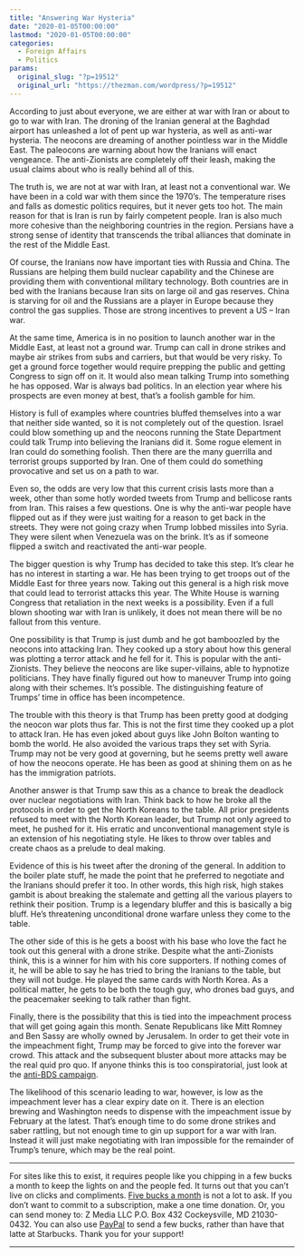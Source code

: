 ```yaml
---
title: "Answering War Hysteria"
date: "2020-01-05T00:00:00"
lastmod: "2020-01-05T00:00:00"
categories:
  - Foreign Affairs
  - Politics
params:
  original_slug: "?p=19512"
  original_url: "https://thezman.com/wordpress/?p=19512"
---
```


According to just about everyone, we are either at war with Iran or
about to go to war with Iran. The droning of the Iranian general at the
Baghdad airport has unleashed a lot of pent up war hysteria, as well as
anti-war hysteria. The neocons are dreaming of another pointless war in
the Middle East. The paleocons are warning about how the Iranians will
enact vengeance. The anti-Zionists are completely off their leash,
making the usual claims about who is really behind all of this.

The truth is, we are not at war with Iran, at least not a conventional
war. We have been in a cold war with them since the 1970’s. The
temperature rises and falls as domestic politics requires, but it never
gets too hot. The main reason for that is Iran is run by fairly
competent people. Iran is also much more cohesive than the neighboring
countries in the region. Persians have a strong sense of identity that
transcends the tribal alliances that dominate in the rest of the Middle
East.

Of course, the Iranians now have important ties with Russia and China.
The Russians are helping them build nuclear capability and the Chinese
are providing them with conventional military technology. Both countries
are in bed with the Iranians because Iran sits on large oil and gas
reserves. China is starving for oil and the Russians are a player in
Europe because they control the gas supplies. Those are strong
incentives to prevent a US – Iran war.

At the same time, America is in no position to launch another war in the
Middle East, at least not a ground war. Trump can call in drone strikes
and maybe air strikes from subs and carriers, but that would be very
risky. To get a ground force together would require prepping the public
and getting Congress to sign off on it. It would also mean talking Trump
into something he has opposed. War is always bad politics. In an
election year where his prospects are even money at best, that’s a
foolish gamble for him.

History is full of examples where countries bluffed themselves into a
war that neither side wanted, so it is not completely out of the
question. Israel could blow something up and the neocons running the
State Department could talk Trump into believing the Iranians did it.
Some rogue element in Iran could do something foolish. Then there are
the many guerrilla and terrorist groups supported by Iran. One of them
could do something provocative and set us on a path to war.

Even so, the odds are very low that this current crisis lasts more than
a week, other than some hotly worded tweets from Trump and bellicose
rants from Iran. This raises a few questions. One is why the anti-war
people have flipped out as if they were just waiting for a reason to get
back in the streets. They were not going crazy when Trump lobbed
missiles into Syria. They were silent when Venezuela was on the brink.
It’s as if someone flipped a switch and reactivated the anti-war people.

The bigger question is why Trump has decided to take this step. It’s
clear he has no interest in starting a war. He has been trying to get
troops out of the Middle East for three years now. Taking out this
general is a high risk move that could lead to terrorist attacks this
year. The White House is warning Congress that retaliation in the next
weeks is a possibility. Even if a full blown shooting war with Iran is
unlikely, it does not mean there will be no fallout from this venture.

One possibility is that Trump is just dumb and he got bamboozled by the
neocons into attacking Iran. They cooked up a story about how this
general was plotting a terror attack and he fell for it. This is popular
with the anti-Zionists. They believe the neocons are like
super-villains, able to hypnotize politicians. They have finally figured
out how to maneuver Trump into going along with their schemes. It’s
possible. The distinguishing feature of Trumps’ time in office has been
incompetence.

The trouble with this theory is that Trump has been pretty good at
dodging the neocon war plots thus far. This is not the first time they
cooked up a plot to attack Iran. He has even joked about guys like John
Bolton wanting to bomb the world. He also avoided the various traps they
set with Syria. Trump may not be very good at governing, but he seems
pretty well aware of how the neocons operate. He has been as good at
shining them on as he has the immigration patriots.

Another answer is that Trump saw this as a chance to break the deadlock
over nuclear negotiations with Iran. Think back to how he broke all the
protocols in order to get the North Koreans to the table. All prior
presidents refused to meet with the North Korean leader, but Trump not
only agreed to meet, he pushed for it. His erratic and unconventional
management style is an extension of his negotiating style. He likes to
throw over tables and create chaos as a prelude to deal making.

Evidence of this is his tweet after the droning of the general. In
addition to the boiler plate stuff, he made the point that he preferred
to negotiate and the Iranians should prefer it too. In other words, this
high risk, high stakes gambit is about breaking the stalemate and
getting all the various players to rethink their position. Trump is a
legendary bluffer and this is basically a big bluff. He’s threatening
unconditional drone warfare unless they come to the table.

The other side of this is he gets a boost with his base who love the
fact he took out this general with a drone strike. Despite what the
anti-Zionists think, this is a winner for him with his core supporters.
If nothing comes of it, he will be able to say he has tried to bring the
Iranians to the table, but they will not budge. He played the same cards
with North Korea. As a political matter, he gets to be both the tough
guy, who drones bad guys, and the peacemaker seeking to talk rather than
fight.

Finally, there is the possibility that this is tied into the impeachment
process that will get going again this month. Senate Republicans like
Mitt Romney and Ben Sassy are wholly owned by Jerusalem. In order to get
their vote in the impeachment fight, Trump may be forced to give into
the forever war crowd. This attack and the subsequent bluster about more
attacks may be the real quid pro quo. If anyone thinks this is too
conspiratorial, just look at the
<a href="https://www.youtube.com/watch?v=3lSjXhMUVKE"
rel="noopener noreferrer" target="_blank">anti-BDS campaign</a>.

The likelihood of this scenario leading to war, however, is low as the
impeachment lever has a clear expiry date on it. There is an election
brewing and Washington needs to dispense with the impeachment issue by
February at the latest. That’s enough time to do some drone strikes and
saber rattling, but not enough time to gin up support for a war with
Iran. Instead it will just make negotiating with Iran impossible for the
remainder of Trump’s tenure, which may be the real point.

------------------------------------------------------------------------

For sites like this to exist, it requires people like you chipping in a
few bucks a month to keep the lights on and the people fed. It turns out
that you can’t live on clicks and compliments.
<a href="https://www.subscribestar.com/the-z-blog"
rel="noopener noreferrer" target="_blank">Five bucks a month</a> is not
a lot to ask. If you don’t want to commit to a subscription, make a one
time donation. Or, you can send money to: Z Media LLC P.O. Box 432
Cockeysville, MD 21030-0432. You can also use <a
href="https://www.paypal.com/cgi-bin/webscr?cmd=_s-xclick&amp;hosted_button_id=UDAS2Q8JYA6CN&amp;source=url"
rel="noopener noreferrer" target="_blank">PayPal</a> to send a few
bucks, rather than have that latte at Starbucks. Thank you for your
support!

------------------------------------------------------------------------
